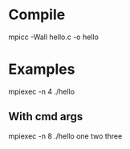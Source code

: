 # Compile

mpicc -Wall hello.c -o hello

# Examples

mpiexec -n 4 ./hello

## With cmd args
mpiexec -n 8 ./hello one two three